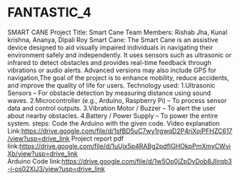 # FANTASTIC_4
SMART CANE
Project Title: Smart Cane 
Team Members: Rishab Jha, Kunal krishna, Ananya, Dipali Roy
Smart Cane: The Smart Cane is an assistive device designed to aid visually impaired individuals in navigating their environment safely and independently. It uses sensors such as ultrasonic or infrared to detect obstacles and provides real-time feedback through vibrations or audio alerts. Advanced versions may also include GPS for navigation,The goal of the project is to enhance mobility, reduce accidents, and improve the quality of life for users.
Technology used: 
1.Ultrasonic Sensors – For obstacle detection by measuring distance using sound waves.
2.Microcontroller (e.g., Arduino, Raspberry Pi) – To process sensor data and control outputs.
3.Vibration Motor / Buzzer – To alert the user about nearby obstacles.
4.Battery / Power Supply – To power the entire system.
steps: Code the Arduino with the given code.
Video explanation Link:https://drive.google.com/file/d/1sfBD5uC7wy1rgwqD2P4riXojPFHZC617/view?usp=drive_link
Project report pdf link:https://drive.google.com/file/d/1uUjx5p4RABg2pdfIGHOkpPmXmyCWviXb/view?usp=drive_link
Arduino Code link:https://drive.google.com/file/d/1w5Op0jZpDyDob8JIirqb3-j-os02XlJ3/view?usp=drive_link
